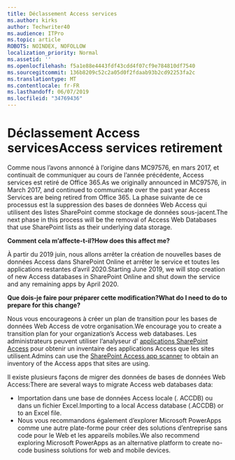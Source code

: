 ```yaml
---
title: Déclassement Access services
ms.author: kirks
author: Techwriter40
ms.audience: ITPro
ms.topic: article
ROBOTS: NOINDEX, NOFOLLOW
localization_priority: Normal
ms.assetid: ''
ms.openlocfilehash: f5a1e88e4443fdf43cdd4f07cf9e784810df7540
ms.sourcegitcommit: 136b8209c52c2a05d0f2fdaab93b2cd92253fa2c
ms.translationtype: MT
ms.contentlocale: fr-FR
ms.lasthandoff: 06/07/2019
ms.locfileid: "34769436"
---
```

# <a name="access-services-retirement"></a><span data-ttu-id="e00b3-102">Déclassement Access services</span><span class="sxs-lookup"><span data-stu-id="e00b3-102">Access services retirement</span></span>

<span data-ttu-id="e00b3-103">Comme nous l’avons annoncé à l’origine dans MC97576, en mars 2017, et continuait de communiquer au cours de l’année précédente, Access services est retiré de Office 365.</span><span class="sxs-lookup"><span data-stu-id="e00b3-103">As we originally announced in MC97576, in March 2017, and continued to communicate over the past year Access Services are being retired from Office 365.</span></span> <span data-ttu-id="e00b3-104">La phase suivante de ce processus est la suppression des bases de données Web Access qui utilisent des listes SharePoint comme stockage de données sous-jacent.</span><span class="sxs-lookup"><span data-stu-id="e00b3-104">The next phase in this process will be the removal of Access Web Databases that use SharePoint lists as their underlying data storage.</span></span>

<span data-ttu-id="e00b3-105">**Comment cela m’affecte-t-il?**</span><span class="sxs-lookup"><span data-stu-id="e00b3-105">**How does this affect me?**</span></span>

<span data-ttu-id="e00b3-106">À partir du 2019 juin, nous allons arrêter la création de nouvelles bases de données Access dans SharePoint Online et arrêter le service et toutes les applications restantes d’avril 2020.</span><span class="sxs-lookup"><span data-stu-id="e00b3-106">Starting June 2019, we will stop creation of new Access databases in SharePoint Online and shut down the service and any remaining apps by April 2020.</span></span>

<span data-ttu-id="e00b3-107">**Que dois-je faire pour préparer cette modification?**</span><span class="sxs-lookup"><span data-stu-id="e00b3-107">**What do I need to do to prepare for this change?**</span></span>

<span data-ttu-id="e00b3-108">Nous vous encourageons à créer un plan de transition pour les bases de données Web Access de votre organisation.</span><span class="sxs-lookup"><span data-stu-id="e00b3-108">We encourage you to create a transition plan for your organization’s Access web databases.</span></span> <span data-ttu-id="e00b3-109">Les administrateurs peuvent utiliser l’analyseur d' [applications SharePoint Access](https://github.com/SharePoint/PnP-Tools/tree/master/Solutions/SharePoint.AccessApp.Scanner) pour obtenir un inventaire des applications Access que les sites utilisent.</span><span class="sxs-lookup"><span data-stu-id="e00b3-109">Admins can use the [SharePoint Access app scanner](https://github.com/SharePoint/PnP-Tools/tree/master/Solutions/SharePoint.AccessApp.Scanner) to obtain an inventory of the Access apps that sites are using.</span></span> 

<span data-ttu-id="e00b3-110">Il existe plusieurs façons de migrer des données de bases de données Web Access:</span><span class="sxs-lookup"><span data-stu-id="e00b3-110">There are several ways to migrate Access web databases data:</span></span>

- <span data-ttu-id="e00b3-111">Importation dans une base de données Access locale (. ACCDB) ou dans un fichier Excel.</span><span class="sxs-lookup"><span data-stu-id="e00b3-111">Importing to a local Access database (.ACCDB) or to an Excel file.</span></span>
- <span data-ttu-id="e00b3-112">Nous vous recommandons également d’explorer Microsoft PowerApps comme une autre plate-forme pour créer des solutions d’entreprise sans code pour le Web et les appareils mobiles.</span><span class="sxs-lookup"><span data-stu-id="e00b3-112">We also recommend exploring Microsoft PowerApps as an alternative platform to create no-code business solutions for web and mobile devices.</span></span>